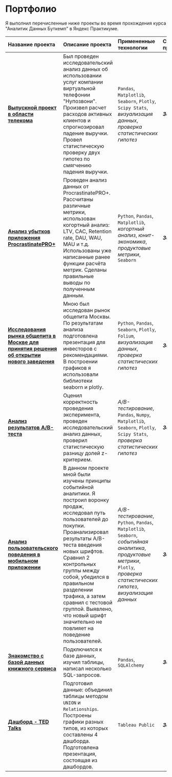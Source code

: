 # Портфолио 
Я выполнил перечисленные ниже проекты во время прохождения курса "Аналитик Данных Буткемп" в Яндекс Практикуме.

|  Название проекта   |  Описание проекта  |  Примененные технологии  | Статус проекта |
|:---|:---|:---|:---|
|[**Выпускной проект в области телекома**](/telecom)|Был проведен исследовательский анализ данных об использовании услуг компании виртуальной телефонии "Нупозвони". Произвел расчет расходов активных клиентов и спрогнозировал падение выручки. Провел статистическую проверку двух гипотез по смягчению падения выручки.|`Pandas`, `Matplotlib`, `Seaborn`, `Plotly`, `Scipy Stats`, *визуализация данных*, *проверка статистических гипотез*|***Завершен***|
|[**Анализ убытков приложения ProcrastinatePRO+**](/marketing)|Проведен анализ данных от ProcrastinatePRO+. Рассчитаны различные метрики, использован когортный анализ: LTV, CAC, Retention rate, DAU, WAU, MAU и т.д. Использованы уже написанные ранее функции расчёта метрик. Сделаны правильные выводы по полученным данным.|`Python`, `Pandas`, `Matplotlib`, *когортный анализ*, *юнит-экономика*, *продуктовые метрики*, `Seaborn`|***Завершен***|
|[**Исследования рынка общепита в Москве для принятия решения об открытии нового заведения**](/moscow-food-service)|Мною был исследован рынок общепита Москвы. По результатам анализа подготовлена презентация для инвесторов с рекомендациями. В построении графиков я использовали библиотеки seaborn и plotly. |`Python`, `Pandas`, `Seaborn`, `Plotly`, `Folium`, *визуализация данных*, *проверка статистических гипотез*|***Завершен***|
|[**Анализ результатов A/B-теста**](/ab-test)|Оценил корректность проведения эксперимента, проведен исследовательский анализ данных, проверил статистическую разницу долей z-критерием.|*A/B-тестирование*, `Pandas`, `Numpy`, `Matplotlib`, `Seaborn`, `Plotly`, `Scipy Stats`, *проверка статистических гипотез*|***Завершен***|
|[**Анализ пользовательского поведения в мобильном приложении**](/a-a-b-test)|В данном проекте мной были изучены принципы событийной аналитики. Я построил воронку продаж, исследовал путь пользователей до покупки. Проанализировал результаты A/B-теста введения новых шрифтов. Сравнил 2 контрольных группы между собой, убедился в правильном разделении трафика, а затем сравнил с тестовой группой. Выявлено, что новый шрифт значительно не повлияет на поведение пользователей.|*A/B-тестирование*, `Python`, `Pandas`, `Matplotlib`, `Seaborn`, *событийная аналитика*, *продуктовые метрики*, `Plotly`, *проверка статистических гипотез*, *визуализация данных*|***Завершен***|
|[**Знакомство с базой данных книжного сервиса**](/book-service-sql)|Подключился к базе данных, изучил таблицы, написал несколько SQL-запросов.|`Pandas`, `SQLAlchemy`|***Завершен***|
|[**Дашборд - TED Talks**](/dashboard-ted-talks)|Подготовил данные: объединил таблицы методом `UNION` и `Relationships`. Построены графики разных типов, из которых составлены 4 дашборда. Подготовлена презентация, состоящая из дашбордов.|`Tableau Public`|***Завершен***|

